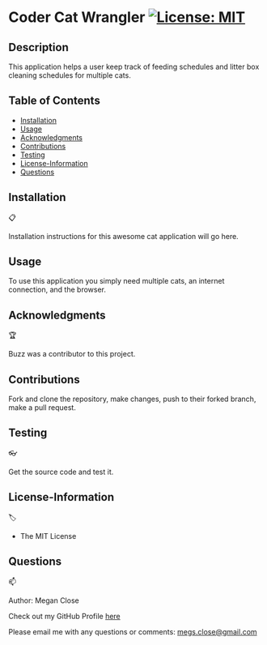 # Coder Cat Wrangler [![License: MIT](https://img.shields.io/badge/License-MIT-yellow.svg)](https://opensource.org/licenses/MIT)

## Description
This application helps a user keep track of feeding schedules and litter box cleaning schedules for multiple cats. 

## Table of Contents
* [Installation](#Installation)
* [Usage](#Usage)
* [Acknowledgments](#Acknowledgments)
* [Contributions](#Contributions)
* [Testing](#Testing)
* [License-Information](#License-Information)
* [Questions](#Questions)

## Installation
:clipboard:

Installation instructions for this awesome cat application will go here. 

  
## Usage
To use this application you simply need multiple cats, an internet connection, and the browser. 

  
## Acknowledgments 
:trophy:

Buzz was a contributor to this project. 

  
## Contributions
Fork and clone the repository, make changes, push to their forked branch, make a pull request. 

  
## Testing 
:eyeglasses:

Get the source code and test it. 

  
## License-Information
:label:
  * The MIT License
  
## Questions 
:mailbox:

Author: Megan Close

Check out my GitHub Profile [here](https://github.com/MeganClo)

Please email me with any questions or comments: <megs.close@gmail.com>